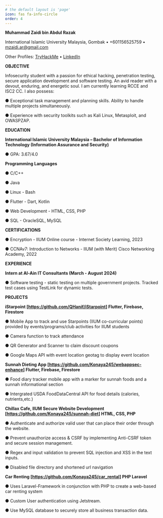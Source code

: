 ```yaml
---
# the default layout is 'page'
icon: fas fa-info-circle
order: 4
---
```


**Muhammad Zaidi bin Abdul Razak**

International Islamic University Malaysia, Gombak • +601156525759 • <mzaidi.ar@gmail.com>

Other Profiles: [TryHackMe](https://tryhackme.com/p/scoutofmalaysia) • [LinkedIn](https://www.linkedin.com/in/mzaidi-ar)

**OBJECTIVE**

Infosecurity student with a passion for ethical hacking, penetration testing, secure application development and software testing. An avid reader with a devout, enduring, and energetic soul. I am currently learning RCCE and ISC2 CC.  I also possess:

● Exceptional task management and planning skills. Ability to handle multiple projects simultaneously.

● Experience with security toolkits such as Kali Linux, Metasploit, and OWASPZAP.

**EDUCATION**

**International Islamic University Malaysia – Bachelor of Information Technology (Information Assurance and Security)**

● GPA: 3.67/4.0

**Programming Languages**

● C/C++

● Java

● Linux - Bash

● Flutter - Dart, Kotlin

● Web Development - HTML, CSS, PHP

● SQL - OracleSQL, MySQL

**CERTIFICATIONS**

● Encryption - IIUM Online course - Internet Society Learning, 2023 

● CCNAv7: Introduction to Networks - IIUM (with Merit) Cisco Networking Academy, 2022 

**EXPERIENCE**

**Intern at Al-Ain IT Consultants (March - August 2024)**

● Software testing - static testing on multiple government projects. Tracked test cases using TestLink for dynamic tests. 

**PROJECTS**

**iStarpoint [<https://github.com/QHanif/iStarpoint>] Flutter, Firebase, Firestore**

●  Mobile App to track and use Starpoints (IIUM co-curricular points) provided by events/programs/club activities for IIUM students 

●  Camera function to track attendance

●  QR Generator and Scanner to claim discount coupons

●  Google Maps API with event location geotag to display event location  

**Sunnah Dieting App [<https://github.com/Konaya245/webappsec-enhance>] Flutter, Firebase, Firestore** 

● Food diary tracker mobile app with a marker for sunnah foods and a sunnah informational section

● Intergrated USDA FoodDataCentral API for food details (calories, nutrients,etc.)  

**Chillax Cafe, IIUM Secure Website Development [<https://github.com/Konaya245/sunnah-diet>] HTML, CSS, PHP** 

● Authenticate and authorize valid user that can place their order through the website.

● Prevent unauthorize access & CSRF by implementing Anti-CSRF token and secure session management.

● Regex and input validation to prevent SQL injection and XSS in the text inputs.

● Disabled file directory and shortened url navigation 

**Car Renting [<https://github.com/Konaya245/car_rental>] PHP Laravel**

● Uses Laravel-Framework in conjunction with PHP to create a web-based car renting system

● Custom User authentication using Jetstream.

● Use MySQL database to securely store all business transaction data.
